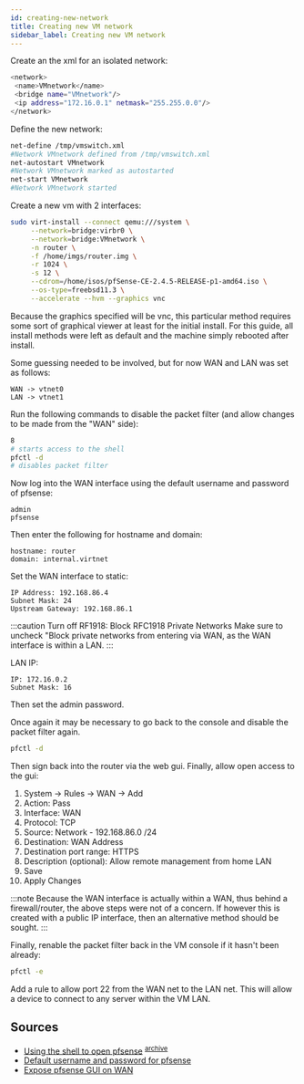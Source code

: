 ```yaml
---
id: creating-new-network
title: Creating new VM network
sidebar_label: Creating new VM network
---
```


Create an the xml for an isolated network:
```bash title="/tmp/VMswitch.xml"
<network>
 <name>VMnetwork</name>
 <bridge name="VMnetwork"/>
 <ip address="172.16.0.1" netmask="255.255.0.0"/>
</network>
```

Define the new network:
```bash title="virsh"
net-define /tmp/vmswitch.xml
#Network VMnetwork defined from /tmp/vmswitch.xml
net-autostart VMnetwork
#Network VMnetwork marked as autostarted
net-start VMnetwork
#Network VMnetwork started
```

Create a new vm with 2 interfaces:
```bash
sudo virt-install --connect qemu:///system \
     --network=bridge:virbr0 \
     --network=bridge:VMnetwork \
     -n router \
     -f /home/imgs/router.img \
     -r 1024 \
     -s 12 \
     --cdrom=/home/isos/pfSense-CE-2.4.5-RELEASE-p1-amd64.iso \
     --os-type=freebsd11.3 \
     --accelerate --hvm --graphics vnc
```

Because the graphics specified will be vnc, this particular method requires some sort of graphical viewer at least for the initial install. For this guide, all install methods were left as default and the machine simply rebooted after install.

Some guessing needed to be involved, but for now WAN and LAN was set as follows:
```text
WAN -> vtnet0
LAN -> vtnet1
```

Run the following commands to disable the packet filter (and allow changes to be made from the "WAN" side):
```bash
8
# starts access to the shell
pfctl -d
# disables packet filter
```

Now log into the WAN interface using the default username and password of pfsense:
```text
admin
pfsense
```
Then enter the following for hostname and domain:
```text
hostname: router
domain: internal.virtnet
```

Set the WAN interface to static:
```text
IP Address: 192.168.86.4
Subnet Mask: 24
Upstream Gateway: 192.168.86.1
```

:::caution Turn off RF1918: Block RFC1918 Private Networks
Make sure to uncheck "Block private networks from entering via WAN, as the WAN interface is within a LAN.
:::

LAN IP:
```text
IP: 172.16.0.2
Subnet Mask: 16
```
Then set the admin password.

Once again it may be necessary to go back to the console and disable the packet filter again.
```bash
pfctl -d
```

Then sign back into the router via the web gui. Finally, allow open access to the gui:
1. System -> Rules -> WAN -> Add
2. Action: Pass
3. Interface: WAN
4. Protocol: TCP
5. Source: Network - 192.168.86.0 /24
6. Destination: WAN Address
7. Destination port range: HTTPS
8. Description (optional): Allow remote management from home LAN
9. Save
10. Apply Changes

:::note
Because the WAN interface is actually within a WAN, thus behind a firewall/router, the above steps were not of a concern. If however this is created with a public IP interface, then an alternative method should be sought.
:::

Finally, renable the packet filter back in the VM console if it hasn't been already:
```bash
pfctl -e
```

Add a rule to allow port 22 from the WAN net to the LAN net. This will allow a device to connect to any server within the VM LAN.

## Sources
- [Using the shell to open pfsense](https://forum.netgate.com/topic/22082/newbie-enable-wan-using-shell/3) <sup>[archive](https://web.archive.org/web/20201005172112if_/https://forum.netgate.com/topic/22082/newbie-enable-wan-using-shell)</sup>
- [Default username and password for pfsense](https://docs.netgate.com/pfsense/en/latest/usermanager/defaults.html?highlight=username)
- [Expose pfsense GUI on WAN](https://docs.netgate.com/pfsense/en/latest/recipes/remote-firewall-administration.html#i-don-t-care-about-security-how-do-i-open-access-to-the-gui)